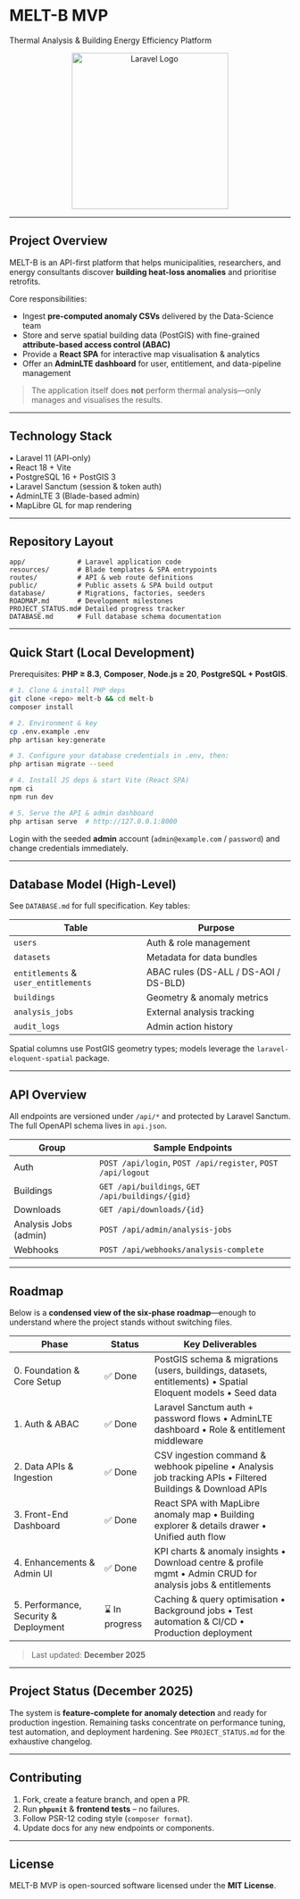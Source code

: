 # MELT-B MVP  
Thermal Analysis & Building Energy Efficiency Platform

<p align="center">
  <img src="https://raw.githubusercontent.com/laravel/art/master/logo-lockup/5%20SVG/2%20CMYK/1%20Full%20Color/laravel-logolockup-cmyk-red.svg" width="280" alt="Laravel Logo" />
</p>

---

## Project Overview

MELT-B is an API-first platform that helps municipalities, researchers, and energy consultants discover **building heat-loss anomalies** and prioritise retrofits.

Core responsibilities:

- Ingest **pre-computed anomaly CSVs** delivered by the Data-Science team
- Store and serve spatial building data (PostGIS) with fine-grained **attribute-based access control (ABAC)**
- Provide a **React SPA** for interactive map visualisation & analytics
- Offer an **AdminLTE dashboard** for user, entitlement, and data-pipeline management

> The application itself does **not** perform thermal analysis—only manages and visualises the results.

---

## Technology Stack

• Laravel 11 (API-only)  
• React 18 + Vite  
• PostgreSQL 16 + PostGIS 3  
• Laravel Sanctum (session & token auth)  
• AdminLTE 3 (Blade-based admin)  
• MapLibre GL for map rendering

---

## Repository Layout

```
app/             # Laravel application code
resources/       # Blade templates & SPA entrypoints
routes/          # API & web route definitions
public/          # Public assets & SPA build output
database/        # Migrations, factories, seeders
ROADMAP.md       # Development milestones
PROJECT_STATUS.md# Detailed progress tracker
DATABASE.md      # Full database schema documentation
```

---

## Quick Start (Local Development)

Prerequisites: **PHP ≥ 8.3**, **Composer**, **Node.js ≥ 20**, **PostgreSQL + PostGIS**.

```bash
# 1. Clone & install PHP deps
git clone <repo> melt-b && cd melt-b
composer install

# 2. Environment & key
cp .env.example .env
php artisan key:generate

# 3. Configure your database credentials in .env, then:
php artisan migrate --seed

# 4. Install JS deps & start Vite (React SPA)
npm ci
npm run dev

# 5. Serve the API & admin dashboard
php artisan serve  # http://127.0.0.1:8000
```

Login with the seeded **admin** account (`admin@example.com` / `password`) and change credentials immediately.

---

## Database Model (High-Level)

See `DATABASE.md` for full specification. Key tables:

| Table | Purpose |
|-------|---------|
| `users` | Auth & role management |
| `datasets` | Metadata for data bundles |
| `entitlements` & `user_entitlements` | ABAC rules (DS-ALL / DS-AOI / DS-BLD) |
| `buildings` | Geometry & anomaly metrics |
| `analysis_jobs` | External analysis tracking |
| `audit_logs` | Admin action history |

Spatial columns use PostGIS geometry types; models leverage the `laravel-eloquent-spatial` package.

---

## API Overview

All endpoints are versioned under `/api/*` and protected by Laravel Sanctum. The full OpenAPI schema lives in `api.json`.

| Group | Sample Endpoints |
|-------|-----------------|
| Auth | `POST /api/login`, `POST /api/register`, `POST /api/logout` |
| Buildings | `GET /api/buildings`, `GET /api/buildings/{gid}` |
| Downloads | `GET /api/downloads/{id}` |
| Analysis Jobs (admin) | `POST /api/admin/analysis-jobs` |
| Webhooks | `POST /api/webhooks/analysis-complete` |

---

## Roadmap

Below is a **condensed view of the six-phase roadmap**—enough to understand where the project stands without switching files.

| Phase | Status | Key Deliverables |
|-------|--------|------------------|
| 0. Foundation & Core Setup | ✅ Done | PostGIS schema & migrations (users, buildings, datasets, entitlements) • Spatial Eloquent models • Seed data |
| 1. Auth & ABAC | ✅ Done | Laravel Sanctum auth + password flows • AdminLTE dashboard • Role & entitlement middleware |
| 2. Data APIs & Ingestion | ✅ Done | CSV ingestion command & webhook pipeline • Analysis job tracking APIs • Filtered Buildings & Download APIs |
| 3. Front-End Dashboard | ✅ Done | React SPA with MapLibre anomaly map • Building explorer & details drawer • Unified auth flow |
| 4. Enhancements & Admin UI | ✅ Done | KPI charts & anomaly insights • Download centre & profile mgmt • Admin CRUD for analysis jobs & entitlements |
| 5. Performance, Security & Deployment | ⌛ In progress | Caching & query optimisation • Background jobs • Test automation & CI/CD • Production deployment |

> Last updated: **December 2025**

---

## Project Status (December 2025)

The system is **feature-complete for anomaly detection** and ready for production ingestion. Remaining tasks concentrate on performance tuning, test automation, and deployment hardening. See `PROJECT_STATUS.md` for the exhaustive changelog.

---

## Contributing

1. Fork, create a feature branch, and open a PR.  
2. Run **`phpunit`** & **frontend tests** – no failures.  
3. Follow PSR-12 coding style (`composer format`).  
4. Update docs for any new endpoints or components.

---

## License

MELT-B MVP is open-sourced software licensed under the **MIT License**.
